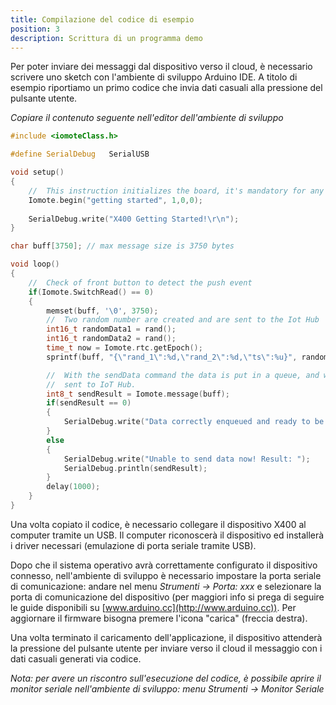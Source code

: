 ```yaml
---
title: Compilazione del codice di esempio
position: 3
description: Scrittura di un programma demo
---
```


Per poter inviare dei messaggi dal dispositivo verso il cloud, è necessario scrivere uno sketch con l'ambiente di sviluppo Arduino IDE. A titolo di esempio riportiamo un primo codice che invia dati casuali alla pressione del pulsante utente.

*Copiare il contenuto seguente nell'editor dell'ambiente di sviluppo*
~~~ cpp
#include <iomoteClass.h>

#define SerialDebug   SerialUSB 

void setup() 
{
	//	This instruction initializes the board, it's mandatory for any sketch to correctly work with the X400 Cloud Operations!
	Iomote.begin("getting started", 1,0,0);	
	
	SerialDebug.write("X400 Getting Started!\r\n");
}

char buff[3750]; // max message size is 3750 bytes

void loop() 
{
	//	Check of front button to detect the push event
	if(Iomote.SwitchRead() == 0)
	{
		memset(buff, '\0', 3750);
		//	Two random number are created and are sent to the Iot Hub
		int16_t randomData1 = rand();
		int16_t randomData2 = rand();
		time_t now = Iomote.rtc.getEpoch();
		sprintf(buff, "{\"rand_1\":%d,\"rand_2\":%d,\"ts\":%u}", randomData1, randomData2, now);

		//	With the sendData command the data is put in a queue, and wil be 
		//	sent to IoT Hub. 
		int8_t sendResult = Iomote.message(buff);
		if(sendResult == 0)
		{
			SerialDebug.write("Data correctly enqueued and ready to be sent!\r\n");
		}
		else
		{
			SerialDebug.write("Unable to send data now! Result: ");
			SerialDebug.println(sendResult);
		}
		delay(1000);
	}
}
~~~

Una volta copiato il codice, è necessario collegare il dispositivo X400 al computer tramite un USB. Il computer riconoscerà il dispositivo ed installerà i driver necessari (emulazione di porta seriale tramite USB).

Dopo che il sistema operativo avrà correttamente configurato il dispositivo connesso, nell'ambiente di sviluppo è necessario impostare la porta seriale di comunicazione: andare nel menu *Strumenti -> Porta: xxx* e selezionare la porta di comunicazione del dispositivo (per maggiori info si prega di seguire le guide disponibili su [www.arduino.cc](http://www.arduino.cc)).
Per aggiornare il firmware bisogna premere l'icona "carica" (freccia destra).

Una volta terminato il caricamento dell'applicazione, il dispositivo attenderà la pressione del pulsante utente per inviare verso il cloud il messaggio con i dati casuali generati via codice.

*Nota: per avere un riscontro sull'esecuzione del codice, è possibile aprire il monitor seriale nell'ambiente di sviluppo: menu Strumenti -> Monitor Seriale*
